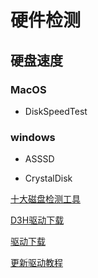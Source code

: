 # 硬件检测

## 硬盘速度

### MacOS

- DiskSpeedTest

### windows

- ASSSD

- CrystalDisk

[十大磁盘检测工具](https://www.laobuluo.com/6188.html)



[D3H驱动下载](https://drivers.softpedia.com/dyn-search.php?search_term=Z97-D3H)

[驱动下载](https://drivers.softpedia.com/get/BIOS/?utm_source=spd&utm_campaign=postdl_redir)

[更新驱动教程](http://www.xitongcheng.com/jiaocheng/dnrj_article_52835.html)
